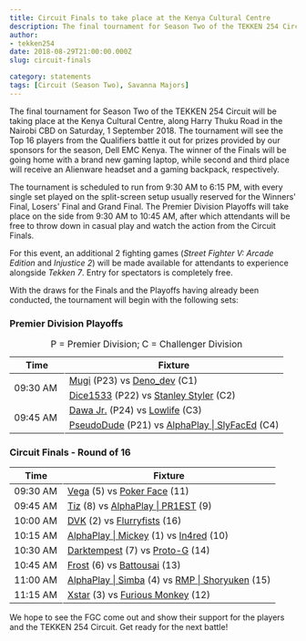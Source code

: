 ```yaml
---
title: Circuit Finals to take place at the Kenya Cultural Centre
description: The final tournament for Season Two of the TEKKEN 254 Circuit will be taking place at the Kenya Cultural Centre on Saturday, 1 September 2018.
author:
- tekken254
date: 2018-08-29T21:00:00.000Z
slug: circuit-finals

category: statements
tags: [Circuit (Season Two), Savanna Majors]
---
```

<p>The final tournament for Season Two of the TEKKEN 254 Circuit will be taking place at the Kenya Cultural Centre, along Harry Thuku Road in the Nairobi CBD on Saturday, 1 September 2018. The tournament will see the Top 16 players from the Qualifiers battle it out for prizes provided by our sponsors for the season, Dell EMC Kenya. The winner of the Finals will be going home with a brand new gaming laptop, while second and third place will receive an Alienware headset and a gaming backpack, respectively.</p>
<p>The tournament is scheduled to run from 9:30 AM to 6:15 PM, with every single set played on the split-screen setup usually reserved for the Winners' Final, Losers' Final and Grand Final. The Premier Division Playoffs will take place on the side from 9:30 AM to 10:45 AM, after which attendants will be free to throw down in casual play and watch the action from the Circuit Finals.</p>
<p>For this event, an additional 2 fighting games (<em>Street Fighter V: Arcade Edition</em> and <em>Injustice 2</em>) will be made available for attendants to experience alongside <em>Tekken 7</em>. Entry for spectators is completely free.</p>
<p>With the draws for the Finals and the Playoffs having already been conducted, the tournament will begin with the following sets:</p>

<h3 class="semi-bold uppercase">Premier Division Playoffs</h3>
<table class="table table-responsive-lg post-table">
    <caption class="text-white">P = Premier Division; C = Challenger Division</caption>
    <thead>
        <tr>
            <th class="text-center" width="20%">Time</th>
            <th>Fixture</th>
        </tr>
    </thead>
    <tbody>
        <tr>
            <td class="align-middle text-center" rowspan="2" style="border-right: 1px solid white;">09:30 AM</td>
            <td>
                <a href="/fight-night/profile.html?id=7479116" target="_blank">Mugi</a> (P23) vs <a href="/fight-night/profile.html?id=2782272" target="_blank">Deno_dev</a> (C1)
            </td>
        </tr>
        <tr>
            <td>
                <a href="/fight-night/profile.html?id=2875928" target="_blank">Dice1533</a> (P22) vs <a href="/fight-night/profile.html?id=1998890" target="_blank">Stanley Styler</a> (C2)
            </td>
        </tr>
        <tr>
            <td class="align-middle text-center" rowspan="2" style="border-right: 1px solid white;">09:45 AM</td>
            <td>
                <a href="/fight-night/profile.html?id=3027689" target="_blank">Dawa Jr.</a> (P24) vs <a href="/fight-night/profile.html?id=6265787" target="_blank">Lowlife</a> (C3)
            </td>
        </tr>
        <tr>
            <td>
                <a href="/fight-night/profile.html?id=0051349" target="_blank">PseudoDude</a> (P21) vs <a href="/fight-night/profile.html?id=3797413" target="_blank">AlphaPlay | SlyFacEd</a> (C4)
            </td>
        </tr>
    </tbody>
</table>

<h3 class="semi-bold uppercase">Circuit Finals - Round of 16</h3>
<table class="table table-responsive-lg post-table">
    <thead>
        <tr>
            <th class="text-center" width="20%">Time</th>
            <th>Fixture</th>
        </tr>
    </thead>
    <tbody>
        <tr>
            <td class="align-middle text-center" style="border-right: 1px solid white;">09:30 AM</td>
            <td>
                <a href="/fight-night/profile.html?id=7167649" target="_blank">Vega</a> (5) vs <a href="/fight-night/profile.html?id=4291033" target="_blank">Poker Face</a> (11)
            </td>
        </tr>
        <tr>
            <td class="align-middle text-center" style="border-right: 1px solid white;">09:45 AM</td>
            <td>
                <a href="/fight-night/profile.html?id=4449622" target="_blank">Tiz</a> (8) vs <a href="/fight-night/profile.html?id=8665351" target="_blank">AlphaPlay | PR1EST</a> (9)
            </td>
        </tr>
        <tr>
            <td class="align-middle text-center" style="border-right: 1px solid white;">10:00 AM</td>
            <td>
                <a href="/fight-night/profile.html?id=4092983" target="_blank">DVK</a> (2) vs <a href="/fight-night/profile.html?id=9970940" target="_blank">Flurryfists</a> (16)
            </td>
        </tr>
        <tr>
            <td class="align-middle text-center" style="border-right: 1px solid white;">10:15 AM</td>
            <td>
                <a href="/fight-night/profile.html?id=2907096" target="_blank">AlphaPlay | Mickey</a> (1) vs <a href="/fight-night/profile.html?id=7900514" target="_blank">In4red</a> (10)
            </td>
        </tr>
        <tr>
            <td class="align-middle text-center" style="border-right: 1px solid white;">10:30 AM</td>
            <td>
                <a href="/fight-night/profile.html?id=0749083" target="_blank">Darktempest</a> (7) vs <a href="/fight-night/profile.html?id=2447761" target="_blank">Proto-G</a> (14)
            </td>
        </tr>
        <tr>
            <td class="align-middle text-center" style="border-right: 1px solid white;">10:45 AM</td>
            <td>
                <a href="/fight-night/profile.html?id=4644523" target="_blank">Frost</a> (6) vs <a href="/fight-night/profile.html?id=0145831" target="_blank">Battousai</a> (13)
            </td>
        </tr>
        <tr>
            <td class="align-middle text-center" style="border-right: 1px solid white;">11:00 AM</td>
            <td>
                <a href="/fight-night/profile.html?id=2685183" target="_blank">AlphaPlay | Simba</a> (4) vs <a href="/fight-night/profile.html?id=1677506" target="_blank">RMP | Shoryuken</a> (15)
            </td>
        </tr>
        <tr>
            <td class="align-middle text-center" style="border-right: 1px solid white;">11:15 AM</td>
            <td>
                <a href="/fight-night/profile.html?id=4183920" target="_blank">Xstar</a> (3) vs <a href="/fight-night/profile.html?id=3798058" target="_blank">Furious Monkey</a> (12)
            </td>
        </tr>
    </tbody>
</table>

<p>We hope to see the FGC come out and show their support for the players and the TEKKEN 254 Circuit. Get ready for the next battle!</p>